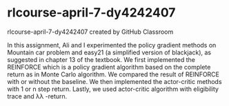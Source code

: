 # rlcourse-april-7-dy4242407
rlcourse-april-7-dy4242407 created by GitHub Classroom

In this assignment, Ali and I experimented the policy gradient methods on Mountain car problem and easy21 (a simplified version of blackjack), as suggested in chapter 13 of the textbook. We first implemented the REINFORCE which is a policy gradient algorithm based on the complete return as in Monte Carlo algorithm. We compared the result of REINFORCE with or without the baseline. We then implemented the actor-critic methods with 1 or n step return. Lastly, we used actor-critic algorithm with eligibility trace and  λλ -return.
